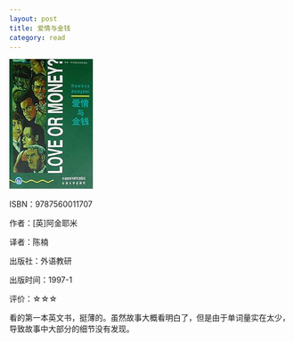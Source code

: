 ```yaml
---
layout: post
title: 爱情与金钱
category: read
---
```

<img class="cover" title="9787560011707" src="/images/2012/04/9787560011707.jpg" alt="爱情与金钱" width="150" height="233" />

ISBN：9787560011707

作者：[英]阿金耶米

译者：陈楠

出版社：外语教研

出版时间：1997-1

评价：☆☆☆

看的第一本英文书，挺薄的。虽然故事大概看明白了，但是由于单词量实在太少，导致故事中大部分的细节没有发现。
